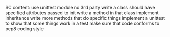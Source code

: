 SC content:
	use unittest module no 3rd party
	write a class should have specified attributes passed to init
	write a method in that class
	implement inheritance
	write more methods that do specific things
	implement a unittest to show that some things work in a test
	make sure that code conforms to pep8 coding style
